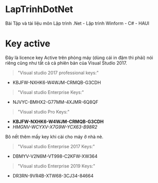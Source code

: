 # LapTrinhDotNet
Bài Tập và tài liệu môn Lập trình .Net - Lập trình Winform - C# - HAUI
# Key active
Đây là licence key Active trên phòng máy (dùng cái in đậm thì phải) nói riêng cũng như tất cả cả phiên bản của Visual Studio 2017.

> "Visual studio 2017 professional keys:"
- KBJFW-NXHK6-W4WJM-CRMQB-G3CDH
 
> "Visual studio Enterprise Keys:"
- NJVYC-BMHX2-G77MM-4XJMR-6Q8QF
 
> "Visual studio Pro Keys:"
- **KBJFW-NXHK6-W4WJM-CRMQB-G3CDH**
- *HMGNV-WCYXV-X7G9W-YCX63-B98R2*

Bô nết thêm mấy key khi cài cho máy ở nhà nè.

> "Visual studio Enterprise 2017 Keys:"
- DBMYV-V2N6M-VT998-C2KFW-XW364

> "Visual studio Enterprise 2019 Keys:"
- DR3RN-9VR4B-XTW68-3CJ34-84664
